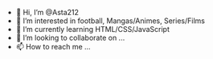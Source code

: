 - 👋 Hi, I’m @Asta212
- 👀 I’m interested in football, Mangas/Animes, Series/Films
- 🌱 I’m currently learning HTML/CSS/JavaScript
- 💞️ I’m looking to collaborate on ...
- 📫 How to reach me ...

<!---
Asta212/Asta212 is a ✨ special ✨ repository because its `README.md` (this file) appears on your GitHub profile.
You can click the Preview link to take a look at your changes.
--->
